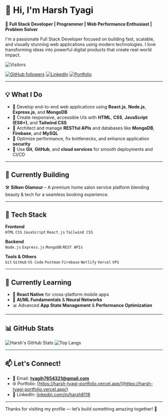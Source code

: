 # 👋 Hi, I'm Harsh Tyagi

🚀 **Full Stack Developer | Programmer | Web Performance Enthusiast | Problem Solver**

I'm a passionate Full Stack Developer focused on building fast, scalable, and visually stunning web applications using modern technologies. I love transforming ideas into powerful digital products that create real-world impact.

![Visitors](https://komarev.com/ghpvc/?username=harsh8118&style=flat-square&color=0e75b6)

[![GitHub followers](https://img.shields.io/github/followers/harsh8118?label=Follow&style=social)](https://github.com/harsh8118)
[![LinkedIn](https://img.shields.io/badge/LinkedIn-%230077B5.svg?&logo=linkedin&logoColor=white)](https://www.linkedin.com/in/harsh8118/)
[![Portfolio](https://img.shields.io/badge/Portfolio-%23f4f4f4.svg?&logo=vercel&logoColor=black)](https://harsh-tyagi-portfolio.vercel.app/)

---

## 💡 What I Do
- 🔹 Develop end-to-end web applications using **React.js**, **Node.js**, **Express.js**, and **MongoDB**
- 🔹 Create responsive, accessible UIs with **HTML**, **CSS**, **JavaScript (ES6+)**, and **Tailwind CSS**
- 🔹 Architect and manage **RESTful APIs** and databases like **MongoDB**, **Firebase**, and **MySQL**
- 🔹 Optimize performance, fix bottlenecks, and enhance application **security**
- 🔹 Use **Git**, **GitHub**, and **cloud services** for smooth deployments and CI/CD

---

## 💼 Currently Building
🛠 **Silken Glamour** – A premium home salon service platform blending beauty & tech for a seamless booking experience.

---

## 🔧 Tech Stack

**Frontend**  
`HTML` `CSS` `JavaScript` `React.js` `Tailwind CSS`

**Backend**  
`Node.js` `Express.js` `MongoDB` `REST APIs`

**Tools & Others**  
`Git` `GitHub` `VS Code` `Postman` `Firebase` `Netlify` `Vercel` `VPS`

---

## 🌱 Currently Learning
- 📱 **React Native** for cross-platform mobile apps  
- 🧠 **AI/ML Fundamentals** & **Neural Networks**  
- 📊 Advanced **App State Management** & **Performance Optimization**

---

## 📊 GitHub Stats

![Harsh's GitHub Stats](https://github-readme-stats.vercel.app/api?username=harsh8118&show_icons=true&theme=tokyonight&hide_title=true)
![Top Langs](https://github-readme-stats.vercel.app/api/top-langs/?username=harsh8118&layout=compact&theme=tokyonight)

---

## 📫 Let's Connect!

- 📧 Email: **tyagih7654321@gmail.com**  
- 🌐 Portfolio: [https://harsh-tyagi-portfolio.vercel.app/](https://harsh-tyagi-portfolio.vercel.app/)  
- 💼 LinkedIn: [linkedin.com/in/harsh8118](https://www.linkedin.com/in/harsh8118/)

---

Thanks for visiting my profile — let’s build something amazing together! 🚀
